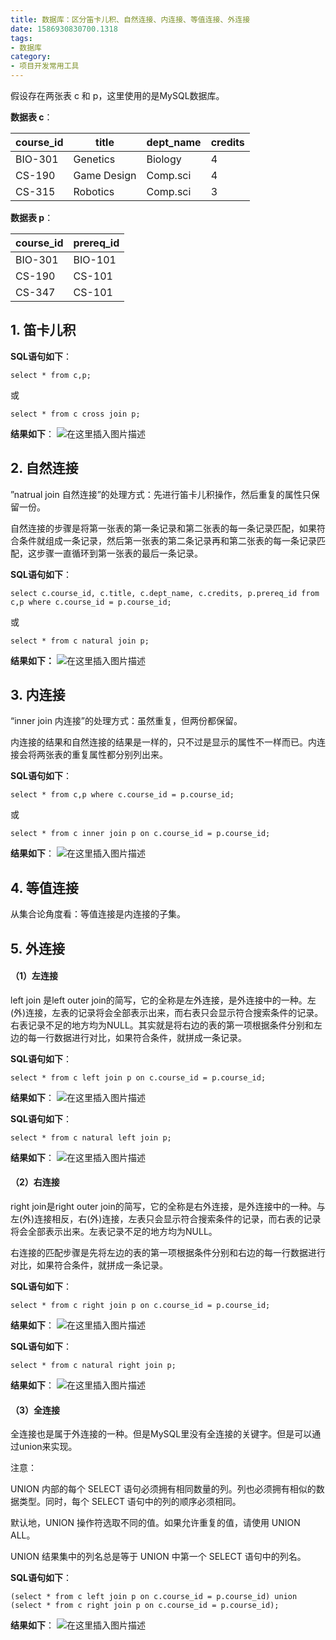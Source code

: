 ```yaml
---
title: 数据库：区分笛卡儿积、自然连接、内连接、等值连接、外连接
date: 1586930830700.1318
tags:
- 数据库
category:
- 项目开发常用工具
---
```

假设存在两张表 c 和 p，这里使用的是MySQL数据库。

**数据表 c**：

| course_id | title       | dept_name | credits |
| :-------- | ----------- | --------- | ------- |
| BIO-301   | Genetics    | Biology   | 4       |
| CS-190    | Game Design | Comp.sci  | 4       |
| CS-315    | Robotics    | Comp.sci  | 3       |

**数据表 p**：

| course_id | prereq_id |
| --------- | --------- |
| BIO-301   | BIO-101   |
| CS-190    | CS-101    |
| CS-347    | CS-101    |

## 1. 笛卡儿积

**SQL语句如下**：

`select * from c,p;`

或

`select * from c cross join p;`

**结果如下**：
![在这里插入图片描述](https://img-blog.csdnimg.cn/20200415150246127.png?x-oss-process=image/watermark,type_ZmFuZ3poZW5naGVpdGk,shadow_10,text_aHR0cHM6Ly9ibG9nLmNzZG4ubmV0L3dlaXhpbl80NjEyNDIxNA==,size_16,color_FFFFFF,t_70#pic_center)
## 2. 自然连接

”natrual join 自然连接”的处理方式：先进行笛卡儿积操作，然后重复的属性只保留一份。

自然连接的步骤是将第一张表的第一条记录和第二张表的每一条记录匹配，如果符合条件就组成一条记录，然后第一张表的第二条记录再和第二张表的每一条记录匹配，这步骤一直循环到第一张表的最后一条记录。

**SQL语句如下**：

`select c.course_id, c.title, c.dept_name, c.credits, p.prereq_id from c,p where c.course_id = p.course_id;`

或

`select * from c natural join p;`

**结果如下：**
![在这里插入图片描述](https://img-blog.csdnimg.cn/20200415150307148.png#pic_center)
## 3. 内连接

“inner join 内连接”的处理方式：虽然重复，但两份都保留。

内连接的结果和自然连接的结果是一样的，只不过是显示的属性不一样而已。内连接会将两张表的重复属性都分别列出来。

**SQL语句如下**：

`select * from c,p where c.course_id = p.course_id;`

或

`select * from c inner join p on c.course_id = p.course_id;`

**结果如下**：
![在这里插入图片描述](https://img-blog.csdnimg.cn/20200415150323525.png#pic_center)

## 4. 等值连接

从集合论角度看：等值连接是内连接的子集。

## 5. 外连接

#### （1）左连接

left join 是left outer join的简写，它的全称是左外连接，是外连接中的一种。左(外)连接，左表的记录将会全部表示出来，而右表只会显示符合搜索条件的记录。右表记录不足的地方均为NULL。其实就是将右边的表的第一项根据条件分别和左边的每一行数据进行对比，如果符合条件，就拼成一条记录。

**SQL语句如下**：

`select * from c left join p on c.course_id = p.course_id;`

**结果如下**：
![在这里插入图片描述](https://img-blog.csdnimg.cn/20200415150340348.png#pic_center)

**SQL语句如下**：

`select * from c natural left join p;`

**结果如下**：
![在这里插入图片描述](https://img-blog.csdnimg.cn/20200415150353730.png#pic_center)

#### （2）右连接

right join是right outer join的简写，它的全称是右外连接，是外连接中的一种。与左(外)连接相反，右(外)连接，左表只会显示符合搜索条件的记录，而右表的记录将会全部表示出来。左表记录不足的地方均为NULL。

右连接的匹配步骤是先将左边的表的第一项根据条件分别和右边的每一行数据进行对比，如果符合条件，就拼成一条记录。

**SQL语句如下**：

`select * from c right join p on c.course_id = p.course_id;`

**结果如下**：
![在这里插入图片描述](https://img-blog.csdnimg.cn/20200415150408771.png#pic_center)

**SQL语句如下**：

`select * from c natural right join p;`

**结果如下**：
![在这里插入图片描述](https://img-blog.csdnimg.cn/20200415150423247.png#pic_center)

#### （3）**全连接**

全连接也是属于外连接的一种。但是MySQL里没有全连接的关键字。但是可以通过union来实现。

注意：

UNION 内部的每个 SELECT 语句必须拥有相同数量的列。列也必须拥有相似的数据类型。同时，每个 SELECT 语句中的列的顺序必须相同。

默认地，UNION 操作符选取不同的值。如果允许重复的值，请使用 UNION ALL。

UNION 结果集中的列名总是等于 UNION 中第一个 SELECT 语句中的列名。

**SQL语句如下**：

`(select * from c left join p on c.course_id = p.course_id) union (select * from c right join p on c.course_id = p.course_id);`

**结果如下**：
![在这里插入图片描述](https://img-blog.csdnimg.cn/2020041515043660.png#pic_center)